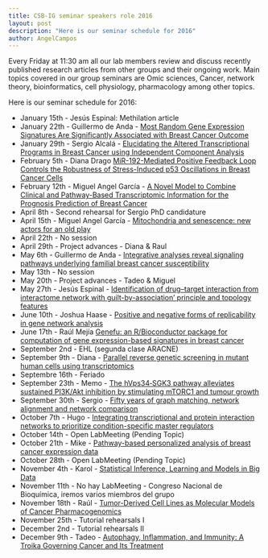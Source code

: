 ```yaml
---
title: CSB-IG seminar speakers role 2016
layout: post
description: "Here is our seminar schedule for 2016"
author: AngelCampos
---
```

Every Friday at 11:30 am all our lab members review and discuss recently published research articles from other groups and their ongoing work. Main topics covered in our group seminars are Omic sciences, Cancer, network theory, bioinformatics, cell physiology, pharmacology among other topics.

Here is our seminar schedule for 2016:

* January 15th - Jesús Espinal: Methilation article
* January 22th - Guillermo de Anda - [Most Random Gene Expression Signatures Are Significantly Associated with Breast Cancer Outcome](http://journals.plos.org/ploscompbiol/article?id=10.1371/journal.pcbi.1002240)
* January 29th - Sergio Alcalá - [Elucidating the Altered Transcriptional Programs in Breast Cancer using Independent Component Analysis](http://journals.plos.org/ploscompbiol/article?id=10.1371/journal.pcbi.0030161)
* February 5th - Diana Drago [MiR-192-Mediated Positive Feedback Loop Controls the Robustness of Stress-Induced p53 Oscillations in Breast Cancer Cells](http://journals.plos.org/ploscompbiol/article?id=10.1371/journal.pcbi.1004653)
* February 12th - Miguel Angel García - [A Novel Model to Combine Clinical and Pathway-Based Transcriptomic Information for the Prognosis Prediction of Breast Cancer](http://journals.plos.org/ploscompbiol/article?id=10.1371/journal.pcbi.1003851)
* April 8th - Second rehearsal for Sergio PhD candidature 
* April 15th - Miguel Angel García - [Mitochondria and senescence: new actors for an old play](http://emboj.embopress.org/content/35/7/701?etoc)
* April 22th - No session
* April 29th - Project advances - Diana & Raul
* May 6th - Guillermo de Anda - [Integrative analyses reveal signaling pathways underlying familial breast cancer susceptibility](http://msb.embopress.org/content/12/3/860?cpetoc)
* May 13th - No session
* May 20th - Project advances - Tadeo & Miguel 
* May 27th - Jesús Espinal - [Identification of drug–target interaction from interactome network with guilt-by-association’ principle and topology features](http://bioinformatics.oxfordjournals.org/content/32/7/1057.abstract)
* June 10th - Joshua Haase - [Positive and negative forms of replicability in gene network analysis](http://bioinformatics.oxfordjournals.org/content/32/7/1065.abstract)
* June 17th - Raúl Mejía [Genefu: an R/Bioconductor package for computation of gene expression-based signatures in breast cancer](http://bioinformatics.oxfordjournals.org/content/32/7/1097.abstract)
* September 2nd - EHL (segunda clase ARACNE)
* September 9th - Diana - [Parallel reverse genetic screening in mutant human cells using transcriptomics](http://msb.embopress.org/content/12/8/879)
* Septembre 16th - Feriado
* September 23th - Memo - [The hVps34‐SGK3 pathway alleviates sustained PI3K/Akt inhibition by stimulating mTORC1 and tumour growth](http://emboj.embopress.org/content/35/17/1902)
* September 30th - Sergio - [Fifty years of graph matching, network alignment and network comparison](http://www.sciencedirect.com/science/article/pii/S002002551630010X)
* October 7th - Hugo - [Integrating transcriptional and protein interaction networks to prioritize condition-specific master regulators](https://bmcsystbiol.biomedcentral.com/articles/10.1186/s12918-015-0228-1)
* October 14th - Open LabMeeting (Pending Topic)
* October 21th - Mike - [Pathway-based personalized analysis of breast cancer expression data](http://www.sciencedirect.com/science/article/pii/S1574789115000940)
* October 28th - Open LabMeeting (Pending Topic)
* November 4th - Karol - [Statistical	Inference,	Learning	and	Models	in	Big	Data](http://arxiv.org/pdf/1509.02900v2.pdf)
* November 11th - No hay LabMeeting - Congreso Nacional de Bioquímica, iremos varios miembros del grupo
* November 18th - Raúl - [Tumor-Derived Cell Lines as Molecular Models of Cancer Pharmacogenomics](http://mcr.aacrjournals.org/content/14/1/3)
* November 25th - Tutorial rehearsals  I
* December 2nd - Tutorial rehearsals II
* December 9th - Tadeo - [Autophagy, Inflammation, and Immunity: A Troika Governing Cancer and Its Treatment](http://www.sciencedirect.com/science/article/pii/S0092867416306547)
